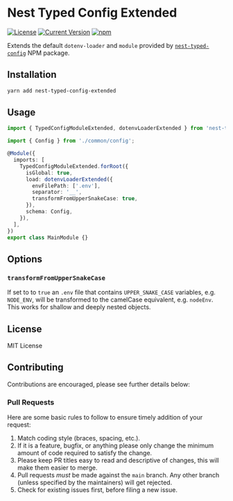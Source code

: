 # Nest Typed Config Extended

[![License][license-image]][license-url]
[![Current Version](https://img.shields.io/npm/v/nest-typed-config-extended.svg)](https://www.npmjs.com/package/nest-typed-config-extended)
[![npm](https://img.shields.io/npm/dw/nest-typed-config-extended.svg)](https://www.npmjs.com/package/nest-typed-config-extended)

[license-url]: https://opensource.org/licenses/MIT
[license-image]: https://img.shields.io/npm/l/make-coverage-badge.svg

Extends the default `dotenv-loader` and `module` provided by
[`nest-typed-config`](https://www.npmjs.com/package/nest-typed-config) NPM package.

## Installation

```sh
yarn add nest-typed-config-extended
```

## Usage

```typescript
import { TypedConfigModuleExtended, dotenvLoaderExtended } from 'nest-typed-config-extended';

import { Config } from './common/config';

@Module({
  imports: [
    TypedConfigModuleExtended.forRoot({
      isGlobal: true,
      load: dotenvLoaderExtended({
        envFilePath: ['.env'],
        separator: '__',
        transformFromUpperSnakeCase: true,
      }),
      schema: Config,
    }),
  ],
})
export class MainModule {}
```

## Options

### `transformFromUpperSnakeCase`

If set to to `true` an `.env` file that contains `UPPER_SNAKE_CASE` variables, e.g. `NODE_ENV`, will
be transformed to the camelCase equivalent, e.g. `nodeEnv`. This works for shallow and deeply nested
objects.

## License

MIT License

## Contributing

Contributions are encouraged, please see further details below:

### Pull Requests

Here are some basic rules to follow to ensure timely addition of your request:

1. Match coding style (braces, spacing, etc.).
2. If it is a feature, bugfix, or anything please only change the minimum amount of code required to
   satisfy the change.
3. Please keep PR titles easy to read and descriptive of changes, this will make them easier to
   merge.
4. Pull requests _must_ be made against the `main` branch. Any other branch (unless specified by the
   maintainers) will get rejected.
5. Check for existing issues first, before filing a new issue.
